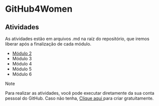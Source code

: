 # GitHub4Women

## Atividades

As atividades estão em arquivos .md na raíz do repositório, que iremos liberar após a finalização de cada módulo.

 - [Módulo 2](https://github.com/GH4WOMEN/GHBox/blob/main/AtividadeM2.md)
 - Módulo 3
 - Módulo 4
 - Módulo 5
 - Módulo 6

> [!NOTE]
Para realizar as atividades, você pode executar diretamente da sua conta pessoal do GitHub. Caso não tenha, [Clique aqui ](http://github.com/signup?ref_cta=Sign+up&ref_loc=header+logged+out&ref_page=%2F&source=header-home) para criar gratuitamente.




